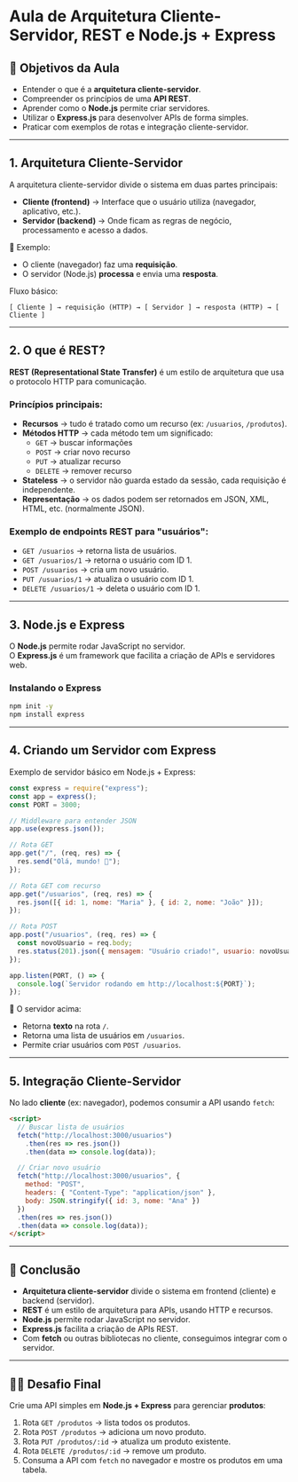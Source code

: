 # Aula de Arquitetura Cliente-Servidor, REST e Node.js + Express

## 🎯 Objetivos da Aula
- Entender o que é a **arquitetura cliente-servidor**.  
- Compreender os princípios de uma **API REST**.  
- Aprender como o **Node.js** permite criar servidores.  
- Utilizar o **Express.js** para desenvolver APIs de forma simples.  
- Praticar com exemplos de rotas e integração cliente-servidor.  

---

## 1. Arquitetura Cliente-Servidor
A arquitetura cliente-servidor divide o sistema em duas partes principais:  

- **Cliente (frontend)** → Interface que o usuário utiliza (navegador, aplicativo, etc.).  
- **Servidor (backend)** → Onde ficam as regras de negócio, processamento e acesso a dados.  

📌 Exemplo:
- O cliente (navegador) faz uma **requisição**.  
- O servidor (Node.js) **processa** e envia uma **resposta**.  

Fluxo básico:
```
[ Cliente ] → requisição (HTTP) → [ Servidor ] → resposta (HTTP) → [ Cliente ]
```

---

## 2. O que é REST?
**REST (Representational State Transfer)** é um estilo de arquitetura que usa o protocolo HTTP para comunicação.  

### Princípios principais:
- **Recursos** → tudo é tratado como um recurso (ex: `/usuarios`, `/produtos`).  
- **Métodos HTTP** → cada método tem um significado:  
  - `GET` → buscar informações  
  - `POST` → criar novo recurso  
  - `PUT` → atualizar recurso  
  - `DELETE` → remover recurso  
- **Stateless** → o servidor não guarda estado da sessão, cada requisição é independente.  
- **Representação** → os dados podem ser retornados em JSON, XML, HTML, etc. (normalmente JSON).  

### Exemplo de endpoints REST para "usuários":
- `GET /usuarios` → retorna lista de usuários.  
- `GET /usuarios/1` → retorna o usuário com ID 1.  
- `POST /usuarios` → cria um novo usuário.  
- `PUT /usuarios/1` → atualiza o usuário com ID 1.  
- `DELETE /usuarios/1` → deleta o usuário com ID 1.  

---

## 3. Node.js e Express
O **Node.js** permite rodar JavaScript no servidor.  
O **Express.js** é um framework que facilita a criação de APIs e servidores web.  

### Instalando o Express
```bash
npm init -y
npm install express
```

---

## 4. Criando um Servidor com Express
Exemplo de servidor básico em Node.js + Express:

```javascript
const express = require("express");
const app = express();
const PORT = 3000;

// Middleware para entender JSON
app.use(express.json());

// Rota GET
app.get("/", (req, res) => {
  res.send("Olá, mundo! 🚀");
});

// Rota GET com recurso
app.get("/usuarios", (req, res) => {
  res.json([{ id: 1, nome: "Maria" }, { id: 2, nome: "João" }]);
});

// Rota POST
app.post("/usuarios", (req, res) => {
  const novoUsuario = req.body;
  res.status(201).json({ mensagem: "Usuário criado!", usuario: novoUsuario });
});

app.listen(PORT, () => {
  console.log(`Servidor rodando em http://localhost:${PORT}`);
});
```

📌 O servidor acima:
- Retorna **texto** na rota `/`.  
- Retorna uma lista de usuários em `/usuarios`.  
- Permite criar usuários com `POST /usuarios`.  

---

## 5. Integração Cliente-Servidor
No lado **cliente** (ex: navegador), podemos consumir a API usando `fetch`:  

```html
<script>
  // Buscar lista de usuários
  fetch("http://localhost:3000/usuarios")
    .then(res => res.json())
    .then(data => console.log(data));

  // Criar novo usuário
  fetch("http://localhost:3000/usuarios", {
    method: "POST",
    headers: { "Content-Type": "application/json" },
    body: JSON.stringify({ id: 3, nome: "Ana" })
  })
  .then(res => res.json())
  .then(data => console.log(data));
</script>
```

---

## 🎯 Conclusão
- **Arquitetura cliente-servidor** divide o sistema em frontend (cliente) e backend (servidor).  
- **REST** é um estilo de arquitetura para APIs, usando HTTP e recursos.  
- **Node.js** permite rodar JavaScript no servidor.  
- **Express.js** facilita a criação de APIs REST.  
- Com **fetch** ou outras bibliotecas no cliente, conseguimos integrar com o servidor.  

---

## 🧑‍💻 Desafio Final
Crie uma API simples em **Node.js + Express** para gerenciar **produtos**:
1. Rota `GET /produtos` → lista todos os produtos.  
2. Rota `POST /produtos` → adiciona um novo produto.  
3. Rota `PUT /produtos/:id` → atualiza um produto existente.  
4. Rota `DELETE /produtos/:id` → remove um produto.  
5. Consuma a API com `fetch` no navegador e mostre os produtos em uma tabela.  